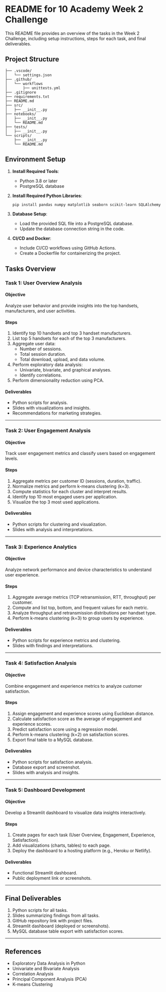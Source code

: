 # README for 10 Academy Week 2 Challenge

This README file provides an overview of the tasks in the Week 2 Challenge, including setup instructions, steps for each task, and final deliverables.

## **Project Structure**

```
├── .vscode/
│   └── settings.json
├── .github/
│   └── workflows
│       ├── unittests.yml
├── .gitignore
├── requirements.txt
├── README.md
├── src/
│   ├── __init__.py
├── notebooks/
│   ├── __init__.py
│   └── README.md
├── tests/
│   ├── __init__.py
└── scripts/
    ├── __init__.py
    └── README.md
```

## **Environment Setup**

1. **Install Required Tools**:
   - Python 3.8 or later
   - PostgreSQL database

2. **Install Required Python Libraries**:
   ```bash
   pip install pandas numpy matplotlib seaborn scikit-learn SQLAlchemy streamlit
   ```

3. **Database Setup**:
   - Load the provided SQL file into a PostgreSQL database.
   - Update the database connection string in the code.

4. **CI/CD and Docker**:
   - Include CI/CD workflows using GitHub Actions.
   - Create a Dockerfile for containerizing the project.

## **Tasks Overview**

### **Task 1: User Overview Analysis**

#### **Objective**
Analyze user behavior and provide insights into the top handsets, manufacturers, and user activities.

#### **Steps**
1. Identify top 10 handsets and top 3 handset manufacturers.
2. List top 5 handsets for each of the top 3 manufacturers.
3. Aggregate user data:
   - Number of sessions.
   - Total session duration.
   - Total download, upload, and data volume.
4. Perform exploratory data analysis:
   - Univariate, bivariate, and graphical analyses.
   - Identify correlations.
5. Perform dimensionality reduction using PCA.

#### **Deliverables**
- Python scripts for analysis.
- Slides with visualizations and insights.
- Recommendations for marketing strategies.

---

### **Task 2: User Engagement Analysis**

#### **Objective**
Track user engagement metrics and classify users based on engagement levels.

#### **Steps**
1. Aggregate metrics per customer ID (sessions, duration, traffic).
2. Normalize metrics and perform k-means clustering (k=3).
3. Compute statistics for each cluster and interpret results.
4. Identify top 10 most engaged users per application.
5. Visualize the top 3 most used applications.

#### **Deliverables**
- Python scripts for clustering and visualization.
- Slides with analysis and interpretations.

---

### **Task 3: Experience Analytics**

#### **Objective**
Analyze network performance and device characteristics to understand user experience.

#### **Steps**
1. Aggregate average metrics (TCP retransmission, RTT, throughput) per customer.
2. Compute and list top, bottom, and frequent values for each metric.
3. Analyze throughput and retransmission distributions per handset type.
4. Perform k-means clustering (k=3) to group users by experience.

#### **Deliverables**
- Python scripts for experience metrics and clustering.
- Slides with findings and interpretations.

---

### **Task 4: Satisfaction Analysis**

#### **Objective**
Combine engagement and experience metrics to analyze customer satisfaction.

#### **Steps**
1. Assign engagement and experience scores using Euclidean distance.
2. Calculate satisfaction score as the average of engagement and experience scores.
3. Predict satisfaction score using a regression model.
4. Perform k-means clustering (k=2) on satisfaction scores.
5. Export final table to a MySQL database.

#### **Deliverables**
- Python scripts for satisfaction analysis.
- Database export and screenshot.
- Slides with analysis and insights.

---

### **Task 5: Dashboard Development**

#### **Objective**
Develop a Streamlit dashboard to visualize data insights interactively.

#### **Steps**
1. Create pages for each task (User Overview, Engagement, Experience, Satisfaction).
2. Add visualizations (charts, tables) to each page.
3. Deploy the dashboard to a hosting platform (e.g., Heroku or Netlify).

#### **Deliverables**
- Functional Streamlit dashboard.
- Public deployment link or screenshots.

---

## **Final Deliverables**

1. Python scripts for all tasks.
2. Slides summarizing findings from all tasks.
3. GitHub repository link with project files.
4. Streamlit dashboard (deployed or screenshots).
5. MySQL database table export with satisfaction scores.

---

## **References**
- Exploratory Data Analysis in Python
- Univariate and Bivariate Analysis
- Correlation Analysis
- Principal Component Analysis (PCA)
- K-means Clustering


